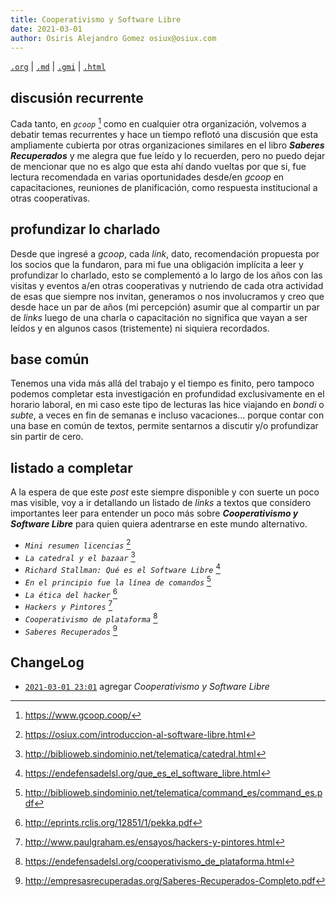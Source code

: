 ```yaml
---
title: Cooperativismo y Software Libre
date: 2021-03-01
author: Osiris Alejandro Gomez osiux@osiux.com
---
```


[`.org`](https://gitlab.com/osiux/osiux.gitlab.io/-/raw/master/2021-03-01-cooperativismo-y-software-libre.org) |
[`.md`](https://gitlab.com/osiux/osiux.gitlab.io/-/raw/master/2021-03-01-cooperativismo-y-software-libre.md) |
[`.gmi`](gemini://gmi.osiux.com/2021-03-01-cooperativismo-y-software-libre.gmi) |
[`.html`](https://osiux.gitlab.io/2021-03-01-cooperativismo-y-software-libre.html)

## discusión recurrente

Cada tanto, en *`gcoop`* [^1] como en cualquier otra organización,
volvemos a debatir temas recurrentes y hace un tiempo reflotó una
discusión que esta ampliamente cubierta por otras organizaciones
similares en el libro ***Saberes Recuperados*** y me alegra que fue
leído y lo recuerden, pero no puedo dejar de mencionar que no es algo
que esta ahí dando vueltas por que si, fue lectura recomendada en varias
oportunidades desde/en *gcoop* en capacitaciones, reuniones de
planificación, como respuesta institucional a otras cooperativas.

## profundizar lo charlado

Desde que ingresé a *gcoop*, cada *link*, dato, recomendación propuesta
por los socios que la fundaron, para mi fue una obligación implícita a
leer y profundizar lo charlado, esto se complementó a lo largo de los
años con las visitas y eventos a/en otras cooperativas y nutriendo de
cada otra actividad de esas que siempre nos invitan, generamos o nos
involucramos y creo que desde hace un par de años (mi percepción) asumir
que al compartir un par de *links* luego de una charla o capacitación no
significa que vayan a ser leídos y en algunos casos (tristemente) ni
siquiera recordados.

## base común

Tenemos una vida más allá del trabajo y el tiempo es finito, pero
tampoco podemos completar esta investigación en profundidad
exclusivamente en el horario laboral, en mi caso este tipo de lecturas
las hice viajando en *bondi* o *subte*, a veces en fin de semanas e
incluso vacaciones... porque contar con una base en común de textos,
permite sentarnos a discutir y/o profundizar sin partir de cero.

## listado a completar

A la espera de que este *post* este siempre disponible y con suerte un
poco mas visible, voy a ir detallando un listado de *links* a textos que
considero importantes leer para entender un poco más sobre
***Cooperativismo y Software Libre*** para quien quiera adentrarse en
este mundo alternativo.

-   *`Mini resumen licencias`* [^2]
-   *`La catedral y el bazaar`* [^3]
-   *`Richard Stallman: Qué es el Software Libre`* [^4]
-   *`En el principio fue la línea de comandos`* [^5]
-   *`La ética del hacker`* [^6]
-   *`Hackers y Pintores`* [^7]
-   *`Cooperativismo de plataforma`* [^8]
-   *`Saberes Recuperados`* [^9]

## ChangeLog

-   [`2021-03-01 23:01`](https://gitlab.com/osiux/osiux.gitlab.io/-/commit/57fe05fcbe5132001bd3c590ebade2f05b8b4eee)
agregar *Cooperativismo y Software Libre*

[^1]: <https://www.gcoop.coop/>

[^2]: <https://osiux.com/introduccion-al-software-libre.html>

[^3]: <http://biblioweb.sindominio.net/telematica/catedral.html>

[^4]: <https://endefensadelsl.org/que_es_el_software_libre.html>

[^5]: <http://biblioweb.sindominio.net/telematica/command_es/command_es.pdf>

[^6]: <http://eprints.rclis.org/12851/1/pekka.pdf>

[^7]: <http://www.paulgraham.es/ensayos/hackers-y-pintores.html>

[^8]: <https://endefensadelsl.org/cooperativismo_de_plataforma.html>

[^9]: <http://empresasrecuperadas.org/Saberes-Recuperados-Completo.pdf>

